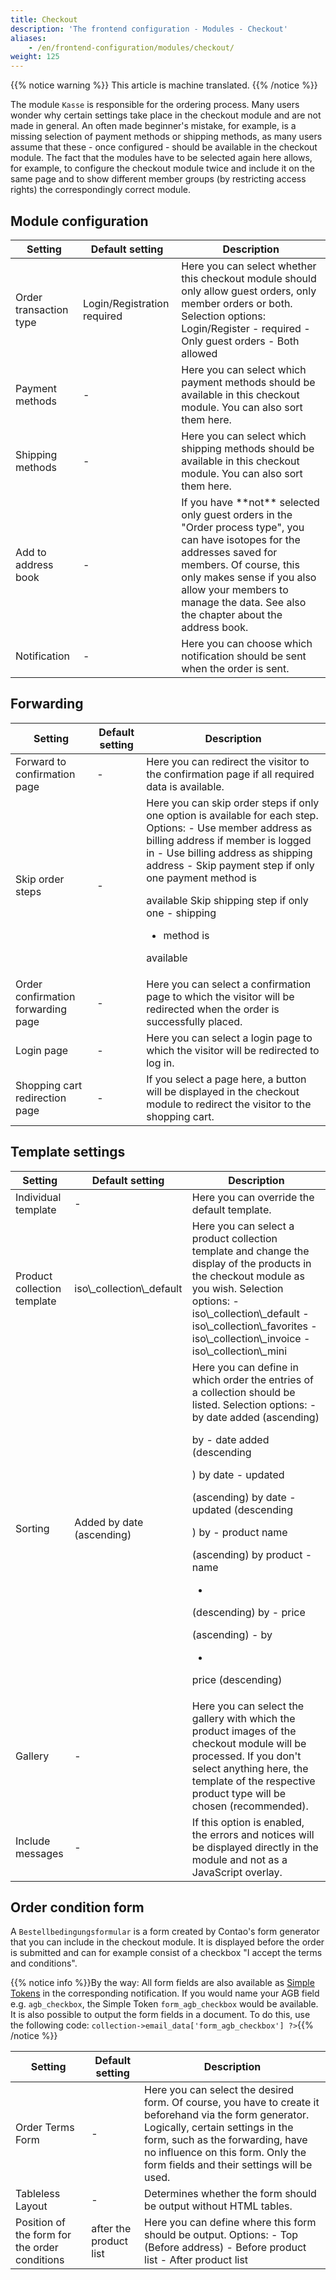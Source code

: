 ```yaml
---
title: Checkout
description: 'The frontend configuration - Modules - Checkout'
aliases:
    - /en/frontend-configuration/modules/checkout/
weight: 125
---
```


{{% notice warning %}}
This article is machine translated.
{{% /notice %}}

The module `Kasse` is responsible for the ordering process. Many users wonder why certain settings take place in the checkout module and are not made in general. An often made beginner's mistake, for example, is a missing selection of payment methods or shipping methods, as many users assume that these - once configured - should be available in the checkout module. The fact that the modules have to be selected again here allows, for example, to configure the checkout module twice and include it on the same page and to show different member groups (by restricting access rights) the correspondingly correct module.

## Module configuration

<table><thead><tr><th>Setting</th> <th>Default setting</th> <th>Description</th> </tr></thead><tbody><tr><td>Order transaction type</td> <td>Login/Registration required</td> <td>Here you can select whether this checkout module should only allow guest orders, only member orders or both. Selection options: Login/Register - required
- Only guest orders
- Both allowed

</td> </tr><tr><td>Payment methods</td> <td>-</td> <td>Here you can select which <docrobot_route name="payment-methods">payment methods</docrobot_route> should be available in this checkout module. You can also sort them here.</td> </tr><tr><td>Shipping methods</td> <td>-</td> <td>Here you can select which <docrobot_route name="shipping-methods">shipping methods</docrobot_route> should be available in this checkout module. You can also sort them here.</td> </tr><tr><td>Add to address book</td> <td>-</td> <td>If you have **not** selected only guest orders in the "Order process type", you can have isotopes for the addresses saved for members. Of course, this only makes sense if you also allow your members to manage the data. See also the chapter about the <docrobot_route name="address-book">address book</docrobot_route>.</td> </tr><tr><td>Notification</td> <td>-</td> <td>Here you can choose which <docrobot_route name="notifications_overview">notification</docrobot_route> should be sent when the order is sent.</td></tr></tbody></table>

## Forwarding

<table><thead><tr><th>Setting</th> <th>Default setting</th> <th>Description</th> </tr></thead><tbody><tr><td>Forward to confirmation page</td> <td>-</td> <td>Here you can redirect the visitor to the confirmation page if all required data is available.</td> </tr><tr><td>Skip order steps</td> <td>-</td> <td>Here you can skip order steps if only one option is available for each step. Options: - Use member address as billing address if member is logged in
- Use billing address as shipping address
- Skip payment step if only one payment method is

available Skip shipping step if only one - shipping
- method is

available </td> </tr><tr><td>Order confirmation forwarding page</td> <td>-</td> <td>Here you can select a confirmation page to which the visitor will be redirected when the order is successfully placed.</td> </tr><tr><td>Login page</td> <td>-</td> <td>Here you can select a login page to which the visitor will be redirected to log in.</td> </tr><tr><td>Shopping cart redirection page</td> <td>-</td> <td>If you select a page here, a button will be displayed in the checkout module to redirect the visitor to the shopping cart.</td></tr></tbody></table>

## Template settings

<table><thead><tr><th>Setting</th> <th>Default setting</th> <th>Description</th> </tr></thead><tbody><tr><td>Individual template</td> <td>-</td> <td>Here you can override the default template.</td> </tr><tr><td>Product collection template</td> <td>iso\_collection\_default</td> <td>Here you can select a product collection template and change the display of the products in the checkout module as you wish. Selection options: - iso\_collection\_default
- iso\_collection\_favorites
- iso\_collection\_invoice
- iso\_collection\_mini

</td> </tr><tr><td>Sorting</td> <td>Added by date (ascending)</td> <td>Here you can define in which order the entries of a collection should be listed. Selection options: - by date added (ascending)

by - date added (descending

) by date - updated

(ascending) by date - updated (descending

) by - product name

(ascending) by product - name

- 

(descending) by - price

(ascending) - by

- 

price (descending) </td> </tr><tr><td>Gallery</td> <td>-</td> <td>Here you can select the gallery with which the product images of the checkout module will be processed. If you don't select anything here, the template of the respective product type will be chosen (recommended).</td> </tr><tr><td>Include messages</td> <td>-</td> <td>If this option is enabled, the errors and notices will be displayed directly in the module and not as a JavaScript overlay.</td></tr></tbody></table>

## Order condition form

A `Bestellbedingungsformular` is a form created by Contao's form generator that you can include in the checkout module. It is displayed before the order is submitted and can for example consist of a checkbox "I accept the terms and conditions".

{{% notice info %}}By the way: All form fields are also available as [Simple Tokens](/de/simple-tokens/) in the corresponding notification. If you would name your AGB field e.g. `agb_checkbox`, the Simple Token `form_agb_checkbox` would be available. It is also possible to output the form fields in a document. To do this, use the following code: <code><?= print $this->collection->email_data['form_agb_checkbox'] ?></code>{{% /notice %}}

<table><thead><tr><th>Setting</th> <th>Default setting</th> <th>Description</th> </tr></thead><tbody><tr><td>Order Terms Form</td> <td>-</td> <td>Here you can select the desired form. Of course, you have to create it beforehand via the form generator. Logically, certain settings in the form, such as the forwarding, have no influence on this form. Only the form fields and their settings will be used.</td> </tr><tr><td>Tableless Layout</td> <td>-</td> <td>Determines whether the form should be output without HTML tables.</td> </tr><tr><td>Position of the form for the order conditions</td> <td>after the product list</td> <td>Here you can define where this form should be output. Options: - Top (Before address)
- Before product list
- After product list

</td></tr></tbody></table>
